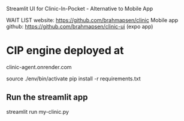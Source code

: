 Streamlit UI for Clinic-In-Pocket - Alternative to Mobile App 

WAIT LIST website: https://github.com/brahmapsen/clinic
Mobile app github: https://github.com/brahmapsen/clinic-ui (expo app)

# CIP engine deployed at
clinic-agent.onrender.com

source ./env/bin/activate
pip install -r requirements.txt

## Run the streamlit app
streamlit run my-clinic.py

